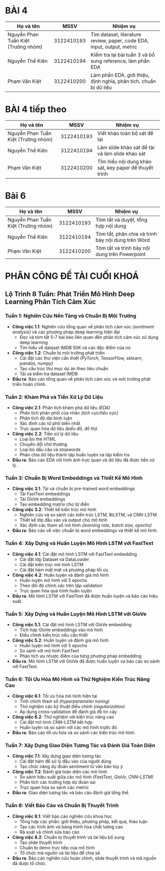 # BÀI 4

|Họ và tên                          |MSSV      | Nhiệm vụ                                                             |
|-----------------------------------|----------|----------------------------------------------------------------------|
|Nguyễn Phan Tuấn Kiệt (Trưởng nhóm)|3122410193|Tìm dataset, literature review, paper, code EDA, input, output, metric|
|Nguyễn Thế Kiên                    |3122410194|Kiểm tra lại bài tuần 3 và bổ sung reference, làm phần EDA|
|Phạm Văn Kiệt                      |3122410200|Làm phần EDA, giới thiệu, định nghĩa, phân tích, chuẩn bị dữ liệu |
# BÀI 4 tiếp theo

|Họ và tên                          |MSSV      | Nhiệm vụ                                                             |
|-----------------------------------|----------|----------------------------------------------------------------------|
|Nguyễn Phan Tuấn Kiệt (Trưởng nhóm)|3122410193|Viết khảo toàn bộ sát đề tài|
|Nguyễn Thế Kiên                    |3122410194|Làm slide khảo sát đề tài và làm slide khảo sát|
|Phạm Văn Kiệt                      |3122410200| TÌm hiểu nội dung khảo sát, key paper để thuyết trình
# Bài 6

|Họ và tên                          |MSSV      | Nhiệm vụ                                                             |
|-----------------------------------|----------|----------------------------------------------------------------------|
|Nguyễn Phan Tuấn Kiệt (Trưởng nhóm)|3122410193|Tóm tắt và duyệt, tổng hợp nội dung|
|Nguyễn Thế Kiên                    |3122410194|Tóm tắt, phân chia và trình bày nội dung trên Word|
|Phạm Văn Kiệt                      |3122410200| Tóm tắt và trình bày nội dung trên Powerpoint
# PHÂN CÔNG ĐỀ TÀI CUỐI KHOÁ

## Lộ Trình 8 Tuần: Phát Triển Mô Hình Deep Learning Phân Tích Cảm Xúc

### Tuần 1: Nghiên Cứu Nền Tảng và Chuẩn Bị Môi Trường
- **Công việc 1.1**: Nghiên cứu tổng quan về phân tích cảm xúc *(sentiment analysis)* và các phương pháp deep learning hiện đại
  - Đọc và tóm tắt 5-7 bài báo liên quan đến phân tích cảm xúc sử dụng deep learning
  - Tìm hiểu về dataset IMDB 50K và các đặc điểm của nó
- **Công việc 1.2**: Chuẩn bị môi trường phát triển
  - Cài đặt các thư viện cần thiết *(PyTorch, TensorFlow, sklearn, pandas, numpy)*
  - Tạo cấu trúc thư mục dự án theo tiêu chuẩn
  - Tải và kiểm tra dataset IMDB
- **Đầu ra**: Báo cáo tổng quan về phân tích cảm xúc và môi trường phát triển hoàn chỉnh.

### Tuần 2: Khám Phá và Tiền Xử Lý Dữ Liệu
- **Công việc 2.1**: Phân tích khám phá dữ liệu *(EDA)*
  - Phân tích phân phối của nhãn *(tích cực/tiêu cực)*
  - Phân tích độ dài bình luận
  - Xác định các từ phổ biến nhất
  - Trực quan hóa dữ liệu *(biểu đồ, đồ thị)*
- **Công việc 2.2**: Tiền xử lý dữ liệu
  - Loại bỏ thẻ HTML
  - Chuyển đổi chữ thường
  - Loại bỏ dấu câu và stopwords
  - Phân chia dữ liệu thành tập huấn luyện và tập kiểm tra
- **Đầu ra**: Báo cáo EDA với hình ảnh trực quan và dữ liệu đã được tiền xử lý.

### Tuần 3: Chuẩn Bị Word Embeddings và Thiết Kế Mô Hình
- **Công việc 3.1**: Tải và chuẩn bị pre-trained word embeddings
  - Tải FastText embeddings
  - Tải GloVe embeddings
  - Tạo embedding matrix cho từ điển
- **Công việc 3.2**: Thiết kế kiến trúc mô hình
  - Nghiên cứu và so sánh các kiến trúc LSTM, BiLSTM, và CNN-LSTM
  - Thiết kế lớp đầu vào và output cho mô hình
  - Xác định các tham số mô hình *(learning rate, batch size, epochs)*
- **Đầu ra**: Báo cáo về việc chuẩn bị word embeddings và thiết kế mô hình.

### Tuần 4: Xây Dựng và Huấn Luyện Mô Hình LSTM với FastText
- **Công việc 4.1**: Cài đặt mô hình LSTM với FastText embedding
  - Cài đặt lớp Dataset và DataLoader
  - Cài đặt kiến trúc mô hình LSTM
  - Cài đặt hàm mất mát và phương pháp tối ưu
- **Công việc 4.2**: Huấn luyện và đánh giá mô hình
  - Huấn luyện mô hình với 5 epochs
  - Theo dõi độ chính xác trên tập validation
  - Trực quan hóa quá trình huấn luyện
- **Đầu ra**: Mô hình LSTM với FastText đã được huấn luyện và báo cáo hiệu suất.

### Tuần 5: Xây Dựng và Huấn Luyện Mô Hình LSTM với GloVe
- **Công việc 5.1**: Cài đặt mô hình LSTM với GloVe embedding
  - Tích hợp GloVe embeddings vào mô hình
  - Điều chỉnh kiến trúc nếu cần thiết
- **Công việc 5.2**: Huấn luyện và đánh giá mô hình
  - Huấn luyện mô hình với 5 epochs
  - So sánh với mô hình FastText
  - Phân tích ưu nhược điểm của từng phương pháp embedding
- **Đầu ra**: Mô hình LSTM với GloVe đã được huấn luyện và báo cáo so sánh với FastText.

### Tuần 6: Tối Ưu Hóa Mô Hình và Thử Nghiệm Kiến Trúc Nâng Cao
- **Công việc 6.1**: Tối ưu hóa mô hình hiện tại
  - Tinh chỉnh tham số *(hyperparameter tuning)*
  - Thử nghiệm các kỹ thuật điều chỉnh *(regularization)*
  - Áp dụng cross-validation để đánh giá độ tin cậy
- **Công việc 6.2**: Thử nghiệm với kiến trúc nâng cao
  - Cài đặt mô hình CNN-LSTM kết hợp
  - Huấn luyện và so sánh với các mô hình trước đó
- **Đầu ra**: Báo cáo tối ưu hóa và so sánh các kiến trúc mô hình.

### Tuần 7: Xây Dựng Giao Diện Tương Tác và Đánh Giá Toàn Diện
- **Công việc 7.1**: Xây dựng giao diện tương tác
  - Cài đặt hàm để xử lý đầu vào của người dùng
  - Tạo chức năng dự đoán sentiment từ văn bản tùy ý
- **Công việc 7.2**: Đánh giá toàn diện các mô hình
  - So sánh hiệu suất giữa các mô hình *(FastText, GloVe, CNN-LSTM)*
  - Phân tích các trường hợp dự đoán sai
  - Trực quan hóa so sánh các metric
- **Đầu ra**: Giao diện tương tác và báo cáo đánh giá tổng thể.

### Tuần 8: Viết Báo Cáo và Chuẩn Bị Thuyết Trình
- **Công việc 8.1**: Viết báo cáo nghiên cứu khoa học
  - Tổng hợp các phần: giới thiệu, phương pháp, kết quả, thảo luận
  - Tạo các hình ảnh và bảng minh họa chất lượng cao
  - Rà soát và chỉnh sửa báo cáo
- **Công việc 8.2**: Chuẩn bị thuyết trình và tài liệu bổ sung
  - Tạo slide thuyết trình
  - Chuẩn bị demo trực tiếp của mô hình
  - Tổ chức mã nguồn và tài liệu để chia sẻ
- **Đầu ra**: Báo cáo nghiên cứu hoàn chỉnh, slide thuyết trình và mã nguồn đã được tổ chức.